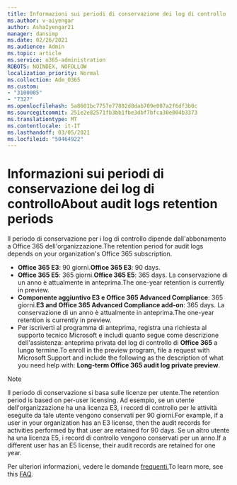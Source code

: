 ```yaml
---
title: Informazioni sui periodi di conservazione dei log di controllo
ms.author: v-aiyengar
author: AshaIyengar21
manager: dansimp
ms.date: 02/26/2021
ms.audience: Admin
ms.topic: article
ms.service: o365-administration
ROBOTS: NOINDEX, NOFOLLOW
localization_priority: Normal
ms.collection: Adm_O365
ms.custom:
- "3100005"
- "7327"
ms.openlocfilehash: 5a8601bc7757e77882d8dab709e007a2f6df3b0c
ms.sourcegitcommit: 251e2e82571fb3bb1fbe3dbf7bfca30e004b3373
ms.translationtype: MT
ms.contentlocale: it-IT
ms.lasthandoff: 03/05/2021
ms.locfileid: "50464922"
---
```

# <a name="about-audit-logs-retention-periods"></a><span data-ttu-id="33358-102">Informazioni sui periodi di conservazione dei log di controllo</span><span class="sxs-lookup"><span data-stu-id="33358-102">About audit logs retention periods</span></span>

<span data-ttu-id="33358-103">Il periodo di conservazione per i log di controllo dipende dall'abbonamento a Office 365 dell'organizzazione.</span><span class="sxs-lookup"><span data-stu-id="33358-103">The retention period for audit logs depends on your organization's Office 365 subscription.</span></span>

- <span data-ttu-id="33358-104">**Office 365 E3**: 90 giorni.</span><span class="sxs-lookup"><span data-stu-id="33358-104">**Office 365 E3**: 90 days.</span></span>
- <span data-ttu-id="33358-105">**Office 365 E5**: 365 giorni.</span><span class="sxs-lookup"><span data-stu-id="33358-105">**Office 365 E5**: 365 days.</span></span> <span data-ttu-id="33358-106">La conservazione di un anno è attualmente in anteprima.</span><span class="sxs-lookup"><span data-stu-id="33358-106">The one-year retention is currently in preview.</span></span>
- <span data-ttu-id="33358-107">**Componente aggiuntivo E3 e Office 365 Advanced Compliance**: 365 giorni.</span><span class="sxs-lookup"><span data-stu-id="33358-107">**E3 and Office 365 Advanced Compliance add-on**: 365 days.</span></span> <span data-ttu-id="33358-108">La conservazione di un anno è attualmente in anteprima.</span><span class="sxs-lookup"><span data-stu-id="33358-108">The one-year retention is currently in preview.</span></span>
- <span data-ttu-id="33358-109">Per iscriverti al programma di anteprima, registra una richiesta al supporto tecnico Microsoft e includi quanto segue come descrizione dell'assistenza: anteprima privata del log di controllo di **Office 365** a lungo termine.</span><span class="sxs-lookup"><span data-stu-id="33358-109">To enroll in the preview program, file a request with Microsoft Support and include the following as the description of what you need help with: **Long-term Office 365 audit log private preview**.</span></span>
> [!NOTE]
> <span data-ttu-id="33358-110">Il periodo di conservazione si basa sulle licenze per utente.</span><span class="sxs-lookup"><span data-stu-id="33358-110">The retention period is based on per-user licensing.</span></span> <span data-ttu-id="33358-111">Ad esempio, se un utente dell'organizzazione ha una licenza E3, i record di controllo per le attività eseguite da tale utente vengono conservati per 90 giorni.</span><span class="sxs-lookup"><span data-stu-id="33358-111">For example, if a user in your organization has an E3 license, then the audit records for activities performed by that user are retained for 90 days.</span></span> <span data-ttu-id="33358-112">Se un altro utente ha una licenza E5, i record di controllo vengono conservati per un anno.</span><span class="sxs-lookup"><span data-stu-id="33358-112">If a different user has an E5 license, their audit records are retained for one year.</span></span>

<span data-ttu-id="33358-113">Per ulteriori informazioni, vedere le domande [frequenti.](https://go.microsoft.com/fwlink/?linkid=2115336)</span><span class="sxs-lookup"><span data-stu-id="33358-113">To learn more, see this [FAQ](https://go.microsoft.com/fwlink/?linkid=2115336).</span></span>